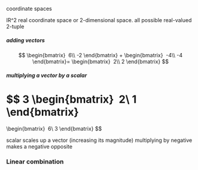 coordinate spaces

IR^2 real coordinate space or 2-dimensional space.
all possible real-valued 2-tuple

##### adding vectors

$$
\begin{bmatrix} 
6\\
-2
\end{bmatrix}
+
\begin{bmatrix} 
-4\\
-4
\end{bmatrix}=
\begin{bmatrix} 
2\\
2
\end{bmatrix}
$$

##### multiplying a vector by a scalar

$$
3
\begin{bmatrix} 
2\\
1
\end{bmatrix}
=
\begin{bmatrix} 
6\\
3
\end{bmatrix}
$$

scalar scales up a vector (increasing its magnitude)
multiplying by negative makes a negative opposite

### Linear combination
